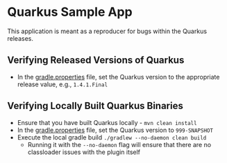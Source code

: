 # Quarkus Sample App
This application is meant as a reproducer for bugs within the Quarkus releases.

## Verifying Released Versions of Quarkus
* In the [gradle.properties](gradle.properties) file, set the Quarkus version to the appropriate release value, e.g.,
 `1.4.1.Final`

## Verifying Locally Built Quarkus Binaries
* Ensure that you have built Quarkus locally - `mvn clean install`
* In the [gradle.properties](gradle.properties) file, set the Quarkus version to `999-SNAPSHOT`
* Execute the local gradle build `./gradlew --no-daemon clean build`
  * Running it with the `--no-daemon` flag will ensure that there are no classloader issues with the plugin itself
